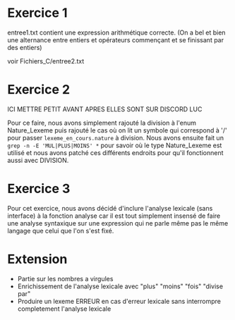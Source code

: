 # Exercice 1
entree1.txt contient une expression arithmétique correcte. (On a bel et bien une alternance entre entiers et opérateurs commençant et se finissant par des entiers)  

voir Fichiers_C/entree2.txt

# Exercice 2
ICI METTRE PETIT AVANT APRES ELLES SONT SUR DISCORD LUC  

Pour ce faire, nous avons simplement rajouté la division à l'enum Nature_Lexeme puis rajouté le cas où on lit un symbole qui correspond à '/' pour passer `lexeme_en_cours.nature` à division. Nous avons ensuite fait un `grep -n -E 'MUL|PLUS|MOINS' *` pour savoir où le type Nature_Lexeme est utilisé et nous avons patché ces différents endroits pour qu'il fonctionnent aussi avec DIVISION.  

# Exercice 3
Pour cet exercice, nous avons décidé d'inclure l'analyse lexicale (sans interface) à la fonction analyse car il est tout simplement insensé de faire une analyse syntaxique sur une expression qui ne parle même pas le même langage que celui que l'on s'est fixé.  

# Extension
- Partie sur les nombres a virgules
- Enrichissement de l'analyse lexicale avec "plus" "moins" "fois" "divise par"
- Produire un lexeme ERREUR en cas d'erreur lexicale sans interrompre completement l'analyse lexicale
